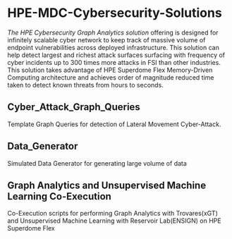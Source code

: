 # HPE-MDC-Cybersecurity-Solutions
*The HPE Cybersecurity Graph Analytics solution* offering is designed for infinitely scalable cyber network to keep track of massive volume of endpoint vulnerabilities across deployed infrastructure. This solution can help detect largest and richest attack surfaces surfacing with frequency of cyber incidents up to 300 times more attacks in FSI than other industries. This solution takes advantage of HPE Superdome Flex Memory-Driven Computing architecture and achieves order of magnitude reduced time taken to detect known threats from hours to seconds. 

## Cyber_Attack_Graph_Queries
Template Graph Queries for detection of Lateral Movement Cyber-Attack.
 
## Data_Generator
Simulated Data Generator for generating large volume of data

## Graph Analytics and Unsupervised Machine Learning Co-Execution
Co-Execution scripts for performing Graph Analytics with Trovares(xGT) and Unsupervised Machine Learning with Reservoir Lab(ENSIGN) on HPE Superdome Flex
